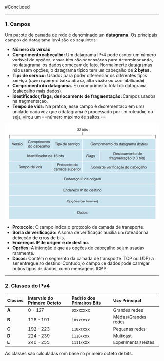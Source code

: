 #Concluded 

---
### **1. Campos**

 Um pacote de camada de rede é denominado um **datagrama**. Os principais campos do datagrama ipv4 são os seguintes: 

 - **Número da versão** 
 - **Comprimento cabeçalho:** Um datagrama IPv4 pode conter um número variável de opções, esses bits são necessários para determinar onde, no datagrama, os dados começam de fato. Normalmente datagramas não usam opções; o datagrama típico tem um cabeçalho de **2 bytes.**
 - **Tipo de serviço:** Usados para poder diferenciar os diferentes tipos serviço (que requerem baixo atraso, alta vazão ou confiabilidade) 
 - **Comprimento do datagrama.** É o comprimento total do datagrama (cabeçalho mais dados).
 - **Identificador, flags, deslocamento de fragmentação:** Campos usados na fragmentação.
 - **Tempo de vida:** Na prática, esse campo é decrementado em uma unidade cada vez que o datagrama é processado por um roteador, ou seja, virou um ==número máximo de saltos.==

![Pasted image 20250523103049](../../attachments/Pasted%20image%2020250523103049.png)
- **Protocolo:** O campo indica o protocolo de camada de transporte.
- **Soma de verificação:** A soma de verificação auxilia um roteador na detecção de erros de bits. 
- **Endereços IP de origem e de destino.**
- **Opções**: A intenção é que as opções de cabeçalho sejam usadas raramente.
- **Dados:** Contém o segmento da camada de transporte (TCP ou UDP) a ser entregue ao destino. Contudo, o campo de dados pode carregar outros tipos de dados, como mensagens ICMP.

---
### **2. Classes do IPv4**

| Classes | Intervalo do Primeiro Octeto | Padrão dos Primeiros Bits | Uso Principal        |
| :------ | :--------------------------- | :------------------------ | :------------------- |
| **A**   | 0 - 127                      | `0`xxxxxxx                | Grandes redes        |
| **B**   | 128 - 191                    | `10`xxxxxx                | Médias/Grandes redes |
| **C**   | 192 - 223                    | `110`xxxxx                | Pequenas redes       |
| **D**   | 224 - 239                    | `1110`xxxx                | Multicast            |
| **E**   | 240 - 255                    | `1111`xxxx                | Experimental/Testes  |

As classes são calculadas com base no primeiro octeto de bits.